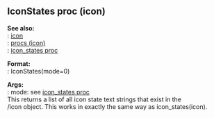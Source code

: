 ## IconStates proc (icon)    
**See also:**    
:   [icon](/icon)    
:   [procs (icon)](/icon/proc)    
:   [icon_states proc](/proc/icon_states)    
<!-- -->    
**Format:**    
:   IconStates(mode=0)    
<!-- -->    
**Args:**    
:   mode: see [icon_states proc](/proc/icon_states)    
This returns a list of all icon state text strings that exist in the    
/icon object. This works in exactly the same way as icon_states(icon).  